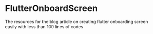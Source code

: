# FlutterOnboardScreen
The resources for the blog article on creating flutter onboarding screen easily with less than 100 lines of codes
